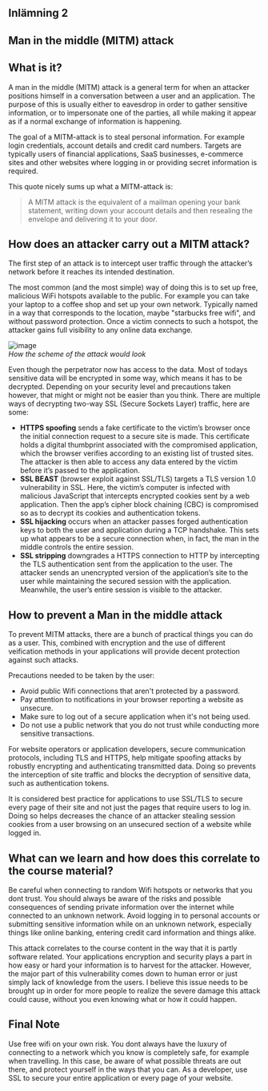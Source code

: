 ## Inlämning 2

## Man in the middle (MITM) attack

## What is it?

A man in the middle (MITM) attack is a general term for when an attacker positions himself in a conversation between a user and an application. The purpose of this is usually either to eavesdrop in order to gather sensitive information, or to impersonate one of the parties, all while making it appear as if a normal exchange of information is happening.

The goal of a MITM-attack is to steal personal information. For example login credentials, account details and credit card numbers. Targets are typically users of financial applications, SaaS businesses, e-commerce sites and other websites where logging in or providing secret information is required.

This quote nicely sums up what a MITM-attack is:
> A MITM attack is the equivalent of a mailman opening your bank statement, writing down your account details and then resealing the envelope and delivering it to your door.

## How does an attacker carry out a MITM attack?

The first step of an attack is to intercept user traffic through the attacker’s network before it reaches its intended destination.

The most common (and the most simple) way of doing this is to set up free, malicious WiFi hotspots available to the public. For example you can take your laptop to a coffee shop and set up your own network. Typically named in a way that corresponds to the location, maybe "starbucks free wifi", and without password protection. Once a victim connects to such a hotspot, the attacker gains full visibility to any online data exchange.


![image](https://user-images.githubusercontent.com/69190482/118667761-8ff47d00-b7f4-11eb-9fd8-72e5679f0da0.png)  
*How the scheme of the attack would look*  

Even though the perpetrator now has access to the data. Most of todays sensitive data will be encrypted in some way, which means it has to be decrypted. Depending on your security level and precautions taken however, that might or might not be easier than you think. There are multiple ways of decrypting two-way SSL (Secure Sockets Layer) traffic, here are some:  

- **HTTPS spoofing** sends a fake certificate to the victim’s browser once the initial connection request to a secure site is made. This certificate holds a digital thumbprint associated with the compromised application, which the browser verifies according to an existing list of trusted sites. The attacker is then able to access any data entered by the victim before it’s passed to the application.
- **SSL BEAST** (browser exploit against SSL/TLS) targets a TLS version 1.0 vulnerability in SSL. Here, the victim’s computer is infected with malicious JavaScript that intercepts encrypted cookies sent by a web application. Then the app’s cipher block chaining (CBC) is compromised so as to decrypt its cookies and authentication tokens.
- **SSL hijacking** occurs when an attacker passes forged authentication keys to both the user and application during a TCP handshake. This sets up what appears to be a secure connection when, in fact, the man in the middle controls the entire session.
- **SSL stripping** downgrades a HTTPS connection to HTTP by intercepting the TLS authentication sent from the application to the user. The attacker sends an unencrypted version of the application’s site to the user while maintaining the secured session with the application. Meanwhile, the user’s entire session is visible to the attacker.


## How to prevent a Man in the middle attack

To prevent MITM attacks, there are a bunch of practical things you can do as a user. This, combined with encryption and the use of different veification methods in your applications will provide decent protection against such attacks.

Precautions needed to be taken by the user:  
- Avoid public Wifi connections that aren't protected by a password. 
- Pay attention to notifications in your browser reporting a website as unsecure.
- Make sure to log out of a secure application when it's not being used.
- Do not use a public network that you do not trust while conducting more sensitive transactions.


For website operators or application developers, secure communication protocols, including TLS and HTTPS, help mitigate spoofing attacks by robustly encrypting and authenticating transmitted data. Doing so prevents the interception of site traffic and blocks the decryption of sensitive data, such as authentication tokens.

It is considered best practice for applications to use SSL/TLS to secure every page of their site and not just the pages that require users to log in. Doing so helps decreases the chance of an attacker stealing session cookies from a user browsing on an unsecured section of a website while logged in.
  
## What can we learn and how does this correlate to the course material?  
  
Be careful when connecting to random Wifi hotspots or networks that you dont trust. You should always be aware of the risks and possible consequences of sending private information over the internet while connected to an unknown network. Avoid logging in to personal accounts or submitting sensitive information while on an unknown network, especially things like online banking, entering credit card information and things alike.

This attack correlates to the course content in the way that it is partly software related. Your applications encryption and security plays a part in how easy or hard your information is to harvest for the attacker. However, the major part of this vulnerability comes down to human error or just simply lack of knowledge from the users. I believe this issue needs to be brought up in order for more people to realize the severe damage this attack could cause, without you even knowing what or how it could happen. 
  
## Final Note  

Use free wifi on your own risk. You dont always have the luxury of connecting to a network which you know is completely safe, for example when travelling. In this case, be aware of what possible threats are out there, and protect yourself in the ways that you can. As a developer, use SSL to secure your entire application or every page of your website.
